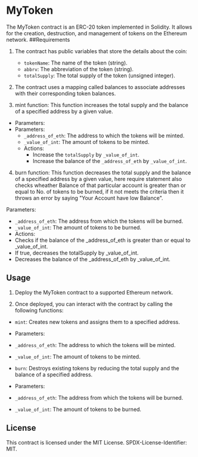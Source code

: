 # MyToken

The MyToken contract is an ERC-20 token implemented in Solidity. It allows for the creation, destruction, and management of tokens on the Ethereum network.
##Requirements
1. The contract has public variables that store the details about the coin:
   - `tokenName`: The name of the token (string).
   - `abbrv`: The abbreviation of the token (string).
   - `totalSupply`: The total supply of the token (unsigned integer).

2. The contract uses a mapping called balances to associate addresses with their corresponding token balances.

3. mint function: This function increases the total supply and the balance of a specified address by a given value.

- Parameters:
- Parameters:
     - `_address_of_eth`: The address to which the tokens will be minted.
     - `_value_of_int`: The amount of tokens to be minted.
   - Actions:
     - Increase the `totalSupply` by `_value_of_int`.
     - Increase the balance of the `_address_of_eth` by `_value_of_int`.
4. burn function: This function decreases the total supply and the balance of a specified address by a given value, here require statement also checks wheather Balance of that particular account is greater than or equal to No. of tokens to be burned, if it not meets the criteria then it throws an error by saying "Your Account have low Balance".

Parameters:
 - `_address_of_eth`: The address from which the tokens will be burned.
- `_value_of_int`: The amount of tokens to be burned.
- Actions:
- Checks if the balance of the _address_of_eth is greater than or equal to _value_of_int.
- If true, decreases the totalSupply by _value_of_int.
- Decreases the balance of the _address_of_eth by _value_of_int.

## Usage
1. Deploy the MyToken contract to a supported Ethereum network.

2. Once deployed, you can interact with the contract by calling the following functions:

- `mint`: Creates new tokens and assigns them to a specified address.

- Parameters:
 - `_address_of_eth`: The address to which the tokens will be minted.
- `_value_of_int`:  The amount of tokens to be minted.
- `burn`: Destroys existing tokens by reducing the total supply and the balance of a specified address.

- Parameters:
- `_address_of_eth`: The address from which the tokens will be burned.
- `_value_of_int`: The amount of tokens to be burned.
## License
This contract is licensed under the MIT License. SPDX-License-Identifier: MIT.
